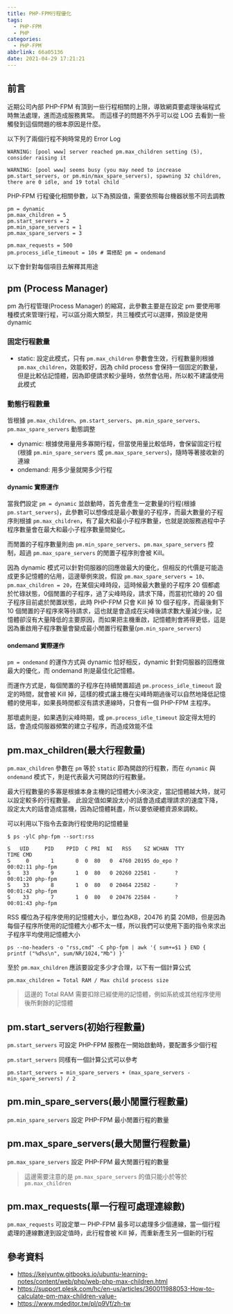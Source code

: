 ```yaml
---
title: PHP-FPM行程優化
tags:
  - PHP-FPM
  - PHP
categories:
  - PHP-FPM
abbrlink: 66a05136
date: 2021-04-29 17:21:21
---
```


## 前言

近期公司內部 PHP-FPM 有頂到一些行程相關的上限，導致網頁要處理後端程式時無法處理，進而造成服務異常。 而這樣子的問題不外乎可以從 LOG 去看到一些觸發到這個問題的根本原因是什麼。

以下列了兩個行程不夠時常見的 Error Log

```
WARNING: [pool www] server reached pm.max_children setting (5), consider raising it
```

```
WARNING: [pool www] seems busy (you may need to increase pm.start_servers, or pm.min/max_spare_servers), spawning 32 children, there are 0 idle, and 19 total child
```

<!--more-->

PHP-FPM 行程優化相關參數，以下為預設值，需要依照每台機器狀態不同去調教

```
pm = dynamic
pm.max_children = 5
pm.start_servers = 2
pm.min_spare_servers = 1
pm.max_spare_servers = 3

pm.max_requests = 500
pm.process_idle_timeout = 10s # 需搭配 pm = ondemand
```

以下會針對每個項目去解釋其用途

## pm (Process Manager)

pm 為行程管理(Process Manager) 的縮寫，此參數主要是在設定 pm 要使用哪種模式來管理行程，可以區分兩大類型，共三種模式可以選擇，預設是使用 dynamic

### 固定行程數量
- static: 設定此模式，只有 `pm.max_children` 參數會生效，行程數量則根據 `pm.max_children`，效能較好，因為 child process 會保持一個固定的數量，但是比較佔記憶體，因為即便請求較少量時，依然會佔用，所以較不建議使用此模式

### 動態行程數量

皆根據 `pm.max_children`、`pm.start_servers`、`pm.min_spare_servers`、`pm.max_spare_servers` 動態調整

- dynamic: 根據使用量用多寡開行程，但當使用量比較低時，會保留固定行程(根據 `pm.min_spare_servers` 或 `pm.max_spare_servers`)，隨時等著接收新的連線
- ondemand: 用多少量就開多少行程

#### dynamic 實際運作

當我們設定 `pm = dynamic` 並啟動時，首先會產生一定數量的行程(根據 `pm.start_servers`)，此參數可以想像成是最小數量的子程序，而最大數量的子程序則根據 `pm.max_children`，有了最大和最小子程序數量，也就是說服務過程中子程序數量會在最大和最小子程序數量間變化。

而閒置的子程序數量則由 `pm.min_spare_servers`、`pm.max_spare_servers` 控制，超過 `pm.max_spare_servers` 的閒置子程序則會被 Kill。

因為 dynamic 模式可以針對伺服器的回應做最大的優化，但相反的代價是可能造成更多記憶體的佔用，這邊舉例來說，假設 `pm.max_spare_servers = 10`、`pm.max_children = 20`，在某個尖峰時段，這時候最大數量的子程序 20 個都處於忙碌狀態，0個閒置的子程序，過了尖峰時段，請求下降，而當初忙碌的 20 個子程序目前處於閒置狀態，此時 PHP-FPM 只會 Kill 掉 10 個子程序，而最後剩下 10 個閒置的子程序來等待請求，這也就是會造成在尖峰後請求數大量減少後，記憶體卻沒有大量降低的主要原因，而如果把主機重啟，記憶體則會將得更低，這是因為重啟用子程序數量會變成最小閒置行程數量(`pm.min_spare_servers`)

#### ondemand 實際運作

`pm = ondemand` 的運作方式與 dynamic 恰好相反，dynamic 針對伺服器的回應做最大的優化，而 ondemand 則是最佳化記憶體。

而運作方式是，每個閒置的子程序在持續閒置超過 `pm.process_idle_timeout` 設定的時間，就會被 Kill 掉，這樣的模式讓主機在尖峰時期過後可以自然地降低記憶體的使用率，如果長時間都沒有請求連線時，只會有一個 PHP-FPM 主程序。

那壞處則是，如果遇到尖峰時期，或 `pm.process_idle_timeout` 設定得太短的話，會造成伺服器頻繁的建立子程序，而造成效能不佳

## pm.max_children(最大行程數量)

`pm.max_children` 參數在 `pm` 等於 `static` 即為開啟的行程數，而在 `dynamic` 與 `ondemand` 模式下，則是代表最大可開啟的行程數量。

最大行程數量的多寡是根據本身主機的記憶體大小來決定，當記憶體越大時，就可以設定較多的行程數量。 此設定值如果設太小的話會造成處理請求的速度下降，設定太大的話會造成當機，因為記憶體耗盡，所以要依硬體資源來調較。

可以利用以下指令去查詢行程使用的記憶體量

```
$ ps -ylC php-fpm --sort:rss

S   UID     PID    PPID  C PRI  NI   RSS    SZ WCHAN  TTY          TIME CMD
S     0       1       0  0  80   0  4760 20195 do_epo ?        00:02:11 php-fpm
S    33       9       1  0  80   0 20260 22581 -      ?        00:01:20 php-fpm
S    33       8       1  0  80   0 20464 22582 -      ?        00:01:42 php-fpm
S    33       7       1  0  80   0 20476 22584 -      ?        00:01:43 php-fpm
```

RSS 欄位為子程序使用的記憶體大小，單位為KB，20476 約莫 20MB，但是因為每個子程序所使用的記憶體大小都不太一樣，所以我們可以使用下面的指令來求出子程序平均使用記憶體大小

```
ps --no-headers -o "rss,cmd" -C php-fpm | awk '{ sum+=$1 } END { printf ("%d%s\n", sum/NR/1024,"Mb") }'
```

至於 `pm.max_children` 應該要設定多少才合理，以下有一個計算公式

```
pm.max_children = Total RAM / Max child process size
```

> 這邊的 Total RAM 需要扣除已經使用的記憶體，例如系統或其他程序使用後所剩餘的記憶體

## pm.start_servers(初始行程數量)

`pm.start_servers` 可設定 PHP-FPM 服務在一開始啟動時，要配置多少個行程

`pm.start_servers` 同樣有一個計算公式可以參考

```
pm.start_servers = min_spare_servers + (max_spare_servers - min_spare_servers) / 2
```

## pm.min_spare_servers(最小閒置行程數量)

`pm.min_spare_servers` 設定 PHP-FPM 最小閒置行程的數量

## pm.max_spare_servers(最大閒置行程數量)

`pm.max_spare_servers` 設定 PHP-FPM 最大閒置行程的數量

> 這邊需要注意的是 `pm.max_spare_servers` 的值只能小於等於 `pm.max_children`

## pm.max_requests(單一行程可處理連線數)

`pm.max_requests` 可設定單一 PHP-FPM 最多可以處理多少個連線，當一個行程處理的連線數達到設定值時，此行程會被 Kill 掉，而重新產生另一個新的行程

## 參考資料

- https://kejyuntw.gitbooks.io/ubuntu-learning-notes/content/web/php/web-php-max-children.html
- https://support.plesk.com/hc/en-us/articles/360011988053-How-to-calculate-pm-max-children-value-
- https://www.mdeditor.tw/pl/p9Vf/zh-tw
